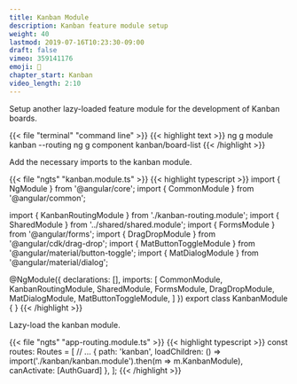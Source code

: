 ```yaml
---
title: Kanban Module
description: Kanban feature module setup
weight: 40
lastmod: 2019-07-16T10:23:30-09:00
draft: false
vimeo: 359141176
emoji: 🍱
chapter_start: Kanban
video_length: 2:10
---
```


Setup another lazy-loaded feature module for the development of Kanban boards. 

{{< file "terminal" "command line" >}}
{{< highlight text >}}
ng g module kanban --routing
ng g component kanban/board-list
{{< /highlight >}}

Add the necessary imports to the kanban module. 

{{< file "ngts" "kanban.module.ts" >}}
{{< highlight typescript >}}
import { NgModule } from '@angular/core';
import { CommonModule } from '@angular/common';

import { KanbanRoutingModule } from './kanban-routing.module';
import { SharedModule } from '../shared/shared.module';
import { FormsModule } from '@angular/forms';
import { DragDropModule } from '@angular/cdk/drag-drop';
import { MatButtonToggleModule } from '@angular/material/button-toggle';
import { MatDialogModule } from '@angular/material/dialog';


@NgModule({
  declarations: [],
  imports: [
    CommonModule,
    KanbanRoutingModule,
    SharedModule,
    FormsModule,
    DragDropModule,
    MatDialogModule,
    MatButtonToggleModule,
  ]
})
export class KanbanModule { }
{{< /highlight >}}


Lazy-load the kanban module. 

{{< file "ngts" "app-routing.module.ts" >}}
{{< highlight typescript >}}
const routes: Routes = [
  // ...
  {
    path: 'kanban',
    loadChildren: () =>
      import('./kanban/kanban.module').then(m => m.KanbanModule),
    canActivate: [AuthGuard]
  },
];
{{< /highlight >}}